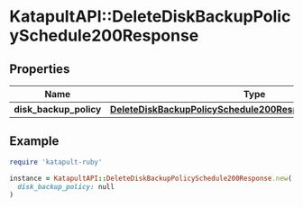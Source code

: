 # KatapultAPI::DeleteDiskBackupPolicySchedule200Response

## Properties

| Name | Type | Description | Notes |
| ---- | ---- | ----------- | ----- |
| **disk_backup_policy** | [**DeleteDiskBackupPolicySchedule200ResponseDiskBackupPolicy**](DeleteDiskBackupPolicySchedule200ResponseDiskBackupPolicy.md) |  |  |

## Example

```ruby
require 'katapult-ruby'

instance = KatapultAPI::DeleteDiskBackupPolicySchedule200Response.new(
  disk_backup_policy: null
)
```

